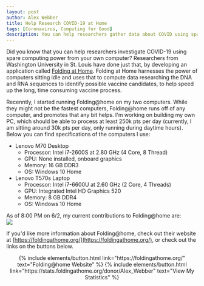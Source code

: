```yaml
---
layout: post
author: Alex Webber
title: Help Research COVID-19 at Home
tags: [Coronavirus, Computing for Good]
description: You can help researchers gather data about COVID using spare computing power from your own home!
---
```


Did you know that you can help researchers investigate COVID-19 using spare computing power from your own computer? Researchers from Washington University in St. Louis have done just that, by developing an application called [Folding at Home](https://foldingathome.org/). Folding at Home harnesses the power of computers sitting idle and uses that to compute data researching the DNA and RNA sequences to identify possible vaccine candidates, to help speed up the long, time consuming vaccine process.

Recenntly, I started running Folding@home on my two computers. While they might not be the fastest computers, Folding@home runs off of any computer, and promotes that any bit helps. I'm working on building my own PC, which should be able to process at least 250k pts per day (currently, I am sitting around 30k pts per day, only running during daytime hours). Below you can find specifications of the computers I use:
* Lenovo M70 Desktop
    * Processor: Intel i7-2600S at 2.80 GHz (4 Core, 8 Thread)
    * GPU: None installed, onboard graphics
    * Memory: 16 GB DDR3
    * OS: Windows 10 Home
* Lenovo T570s Laptop
    * Processor: Intel i7-6600U at 2.60 GHz (2 Core, 4 Threads)
    * GPU: Integrated Intel HD Graphics 520
    * Memory: 8 GB DDR4
    * OS: Windows 10 Home

As of 8:00 PM on 6/2, my current contributions to Folding@home are:<br/>
<img src="https://folding.extremeoverclocking.com/sigs/sigimage.php?u=1166249&bg=1"/>

If you'd like more information about Folding@home, check out their website at [https://foldingathome.org/](https://foldingathome.org/), or check out the links on the buttons below.

<center>
{% include elements/button.html link="https://foldingathome.org/" text="Folding@home Website" %}
{% include elements/button.html link="https://stats.foldingathome.org/donor/Alex_Webber" text="View My Statistics" %}
</center>